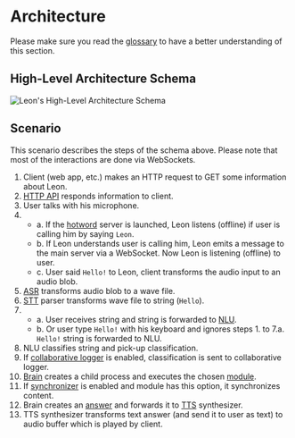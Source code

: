 # Architecture

Please make sure you read the [glossary](/glossary.md) to have a better understanding of this section.

## High-Level Architecture Schema

![Leon's High-Level Architecture Schema](/assets/img/high-level_architecture_schema.svg "Leon's High-Level Architecture Schema")

## Scenario

This scenario describes the steps of the schema above. Please note that most of the interactions are done via WebSockets.

1. Client (web app, etc.) makes an HTTP request to GET some information about Leon.
2. [HTTP API](/glossary.md#api) responds information to client.
3. User talks with his microphone.
4. <i style="opacity: 0;">.</i>
	- a. If the [hotword](/offline.md#hotword) server is launched, Leon listens (offline) if user is calling him by saying `Leon`.
	- b. If Leon understands user is calling him, Leon emits a message to the main server via a WebSocket. Now Leon is listening (offline) to user.
	- c. User said `Hello!` to Leon, client transforms the audio input to an audio blob.
5. [ASR](/glossary.md#asr) transforms audio blob to a wave file.
6. [STT](/glossary.md#stt) parser transforms wave file to string (`Hello`).
7. <i style="opacity: 0;">.</i>
	- a. User receives string and string is forwarded to [NLU](/glossary.md#nlu).
	- b. Or user type `Hello!` with his keyboard and ignores steps 1. to 7.a. `Hello!` string is forwarded to NLU.
8. NLU classifies string and pick-up classification.
9. If [collaborative logger](/collaborative-logger.md) is enabled, classification is sent to collaborative logger.
10. [Brain](/glossary.md#brain) creates a child process and executes the chosen [module](/glossary.md#modules).
11. If [synchronizer](/glossary.md#synchronizer) is enabled and module has this option, it synchronizes content.
12. Brain creates an [answer](/glossary.md#answers) and forwards it to [TTS](/glossary.md#tts) synthesizer.
13. TTS synthesizer transforms text answer (and send it to user as text) to audio buffer which is played by client.
